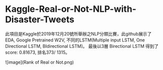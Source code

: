 # Kaggle-Real-or-Not-NLP-with-Disaster-Tweets

此項目是Kaggle於2019年12月20號所舉辦之NLP分類比賽，此github展示了EDA, Google Pretrained W2V, 不同的LSTM(Multiple input LSTM, One Directional LSTM, BIdirectional LSTM)。
最後以3層 Birectional LSTM 得到了score: 0.81673, 排名373/ 1315。

![image](Rank of Real or Not.png)
